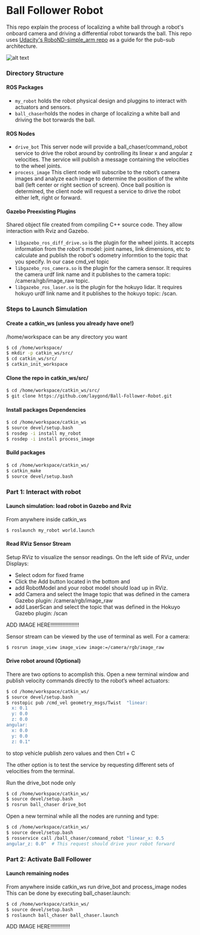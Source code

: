 
# Ball Follower Robot
This repo explain the process of localizing a white ball through a robot's onboard camera and driving a differential robot torwards the ball. This repo uses [Udacity's RoboND-simple_arm repo](https://github.com/udacity/RoboND-Simple_arm) as a guide for the pub-sub architecture. 

![alt text](images/simulation.png)

### Directory Structure

#### ROS Packages 
- `my_robot` holds the robot physical design and pluggins to interact with actuators and sensors.
- `ball_chaser`holds the nodes in charge of localizing a white ball and driving the bot torwards the ball.

#### ROS Nodes
- `drive_bot` This server node will provide a ball_chaser/command_robot service to drive the robot around by controlling its linear x and angular z velocities. The service will publish a message containing the velocities to the wheel joints.
- `process_image` This client node will subscribe to the robot’s camera images and analyze each image to determine the position of the white ball (left center or right section of screen). Once ball position is determined, the client node will request a service to drive the robot either left, right or forward.

#### Gazebo Preexisting Plugins
Shared object file created from compiling C++ source code. They allow interaction with Rviz and Gazebo.
- `libgazebo_ros_diff_drive.so` is the plugin for the wheel joints. It accepts information from the robot's model: joint names, link dimensions, etc to calculate and publish the robot's odometry informtion to the topic that you specify. In our case cmd_vel topic
- `libgazebo_ros_camera.so` is the plugin for the camera sensor. It requires the camera urdf link name and it publishes to the camera topic: /camera/rgb/image_raw topic.
- `libgazebo_ros_laser.so` is the plugin for the hokuyo lidar. It requires hokuyo urdf link name and it publishes to the hokuyo topic: /scan.


### Steps to Launch Simulation
#### Create a catkin_ws (unless you already have one!)
/home/workspace can be any directory you want
```sh
$ cd /home/workspace/
$ mkdir -p catkin_ws/src/
$ cd catkin_ws/src/
$ catkin_init_workspace
```

#### Clone the repo in catkin_ws/src/
```sh
$ cd /home/workspace/catkin_ws/src/
$ git clone https://github.com/laygond/Ball-Follower-Robot.git
```

#### Install packages Dependencies
```sh
$ cd /home/workspace/catkin_ws
$ source devel/setup.bash
$ rosdep -i install my_robot
$ rosdep -i install process_image
```

#### Build packages
```sh
$ cd /home/workspace/catkin_ws/ 
$ catkin_make
$ source devel/setup.bash
```

### Part 1: Interact with robot
#### Launch simulation: load robot in Gazebo and Rviz
From anywhere inside catkin_ws
```sh
$ roslaunch my_robot world.launch
```

#### Read RViz Sensor Stream
Setup RViz to visualize the sensor readings. On the left side of RViz, under Displays:

- Select odom for fixed frame
- Click the Add button located in the bottom and
- add RobotModel and your robot model should load up in RViz.
- add Camera and select the Image topic that was defined in the camera Gazebo plugin: /camera/rgb/image_raw
- add LaserScan and select the topic that was defined in the Hokuyo Gazebo plugin: /scan

ADD IMAGE HERE!!!!!!!!!!!!!!!!!!!

Sensor stream can be viewed by the use of terminal as well. For a camera:
```sh
$ rosrun image_view image_view image:=/camera/rgb/image_raw
```

#### Drive robot around (Optional)
There are two options to acomplish this.
Open a new terminal window and publish velocity commands directly to the robot’s wheel actuators:
```sh
$ cd /home/workspace/catkin_ws/
$ source devel/setup.bash
$ rostopic pub /cmd_vel geometry_msgs/Twist  "linear:
  x: 0.1
  y: 0.0
  z: 0.0
angular:
  x: 0.0
  y: 0.0
  z: 0.1" 
```
to stop vehicle publish zero values and then Ctrl + C

The other option is to test the service by requesting different sets of velocities from the terminal.

Run the drive_bot node only
```sh
$ cd /home/workspace/catkin_ws/
$ source devel/setup.bash
$ rosrun ball_chaser drive_bot
```

Open a new terminal while all the nodes are running and type:
```sh
$ cd /home/workspace/catkin_ws/
$ source devel/setup.bash
$ rosservice call /ball_chaser/command_robot "linear_x: 0.5
angular_z: 0.0"  # This request should drive your robot forward
```

### Part 2: Activate Ball Follower
#### Launch remaining nodes
From anywhere inside catkin_ws run drive_bot and process_image nodes
This can be done by executing ball_chaser.launch:
```sh
$ cd /home/workspace/catkin_ws/
$ source devel/setup.bash
$ roslaunch ball_chaser ball_chaser.launch
```

ADD IMAGE HERE!!!!!!!!!!!!!